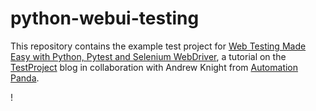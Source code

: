# python-webui-testing
This repository contains the example test project for
[Web	Testing Made Easy with Python, Pytest and Selenium WebDriver](https://blog.testproject.io/2019/07/16/open-source-test-automation-python-pytest-selenium-webdriver/),
a tutorial on the [TestProject](https://blog.testproject.io/) blog
in collaboration with Andrew Knight from [Automation Panda](https://automationpanda.com/).

!
